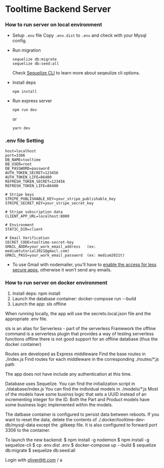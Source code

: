 # Tooltime Backend Server

### How to run server on local environment
- Setup `.env` file
  Copy `.env.dist` to `.env` and check with your Mysql config.
- Run migration
  ```
  sequelize db:migrate
  sequelize db:seed:all
  ```
  Check [Sequelize CLI](https://github.com/sequelize/cli) to learn more about seqeulize cli options.
- Install deps
  ```
  npm install
  ```
- Run express server
  ```
  npm run dev
  ```

  or 
  ```
  yarn dev
  ```

### .env file Setting
  ```
  host=localhost
  port=3306
  DB_NAME=tooltime
  DB_USER=root
  DB_PASSWORD=password
  AUTH_TOKEN_SECRET=123456
  AUTH_TOKEN_LIFE=86400
  REFRESH_TOKEN_SECRET=123456
  REFRESH_TOKEN_LIFE=86400

  # Stripe keys
  STRIPE_PUBLISHABLE_KEY=your_stripe_publishable_key
  STRIPE_SECRET_KEY=your_stripe_secret_key

  # Stripe subscription data
  CLIENT_APP_URL=localhost:8080

  # Environment
  STATIC_DIR=client

  # Email Verification
  SECRET_CODE=tooltime-secret-key
  GMAIL_ADDR=your_work_email_address   (ex: mediumtutorial2021@gmail.com)
  GMAIL_PASS=your_work_email_password  (ex: medium2021t)
  ```
- To use Gmail with nodemailer, you’ll have to [enable the access for less secure apps](https://www.google.com/settings/security/lesssecureapps), otherwise it won’t send any emails.
  

### How to run server on docker environment
1. Install deps: npm install
2. Launch the database container: docker-compose run --build
3. Launch the app: sls offline

When running locally, the app will use the secrets.local.json file and the appropriate .env file.

sls is an alias for Serverless - part of the serverless Framework
the offline command is a serverless plugin that provides a way of testing serverless functions offline
there is not good support for an offline database (thus the docker container)

Routes are developed as Express middleware
Find the base routes in ./index.js
Find routes for each middleware in the corresponding ./routes/\*.js path

The app does not have include any authentication at this time.

Database uses Sequelize. You can find the initialization script in ./database/index.js
You can find the individual models in ./models/\*.js
Most of the models have some businss logic that sets a UUID instead of an incrementing integer for the ID.
Both the Part and Product models have some business logic implemented within the models.

The datbase container is configured to persist data between reboots. If you want to reset the data, delete the contents of ./.docker/tooltime-dev-db/mysql-data except the .gitkeep file. It is also configured to forward port 3306 to the container.

To launch the new backend:
$ npm install -g nodemon
$ npm install -g sequelize-cli
$ cp .env.dist .env
$ docker-compose up --build
$ sequelize db:migrate
$ sequelize db:seed:all

Login with oliver@tt.com / a
